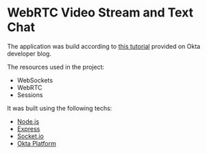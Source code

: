 # WebRTC Video Stream and Text Chat

The application was build according to [this tutorial](https://developer.okta.com/blog/2020/10/21/webrtc-videochat-javascript) provided on Okta developer blog.

The resources used in the project:

- WebSockets
- WebRTC
- Sessions

It was built using the following techs:

- [Node.js](https://nodejs.org)
- [Express](https://expressjs.com/)
- [Socket.io](https://socket.io/)
- [Okta Platform](https://okta.com)
